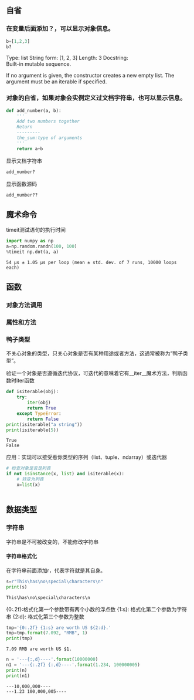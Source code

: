 
## 自省

### 在变量后面添加？，可以显示对象信息。


```python
b=[1,2,3]
b?
```

Type:        list
String form: [1, 2, 3]
Length:      3
Docstring:  
Built-in mutable sequence.

If no argument is given, the constructor creates a new empty list.
The argument must be an iterable if specified.

### 对象的自省，如果对象会实例定义过文档字符串，也可以显示信息。


```python
def add_number(a, b):
    '''
    Add two numbers together
    Return
    ---------
    the_sum:type of arguments
    '''
    return a+b
```

显示文档字符串


```python
add_number?
```

显示函数源码


```python
add_number??
```

## 魔术命令

timeit测试语句的执行时间


```python
import numpy as np
a=np.random.randn(100, 100)
%timeit np.dot(a, a)
```

    54 µs ± 1.05 µs per loop (mean ± std. dev. of 7 runs, 10000 loops each)
    

## 函数

### 对象方法调用

### 属性和方法

### 鸭子类型
不关心对象的类型，只关心对象是否有某种用途或者方法，这通常被称为“鸭子类型”。

验证一个对象是否遵循迭代协议，可迭代的意味着它有__iter__魔术方法，判断函数时iter函数


```python
def isiterable(obj):
    try:
        iter(obj)
        return True
    except TypeError:
        return False
print(isiterable("a string"))
print(isiterable(5))
```

    True
    False
    

应用：实现可以接受惹你类型的序列（list、tuple、ndarray）或迭代器


```python
# 检查对象是否是列表
if not isinstance(x, list) and isiterable(x):
    # 转变为列表
    x=list(x)
```


```python

```

## 数据类型

### 字符串
字符串是不可被改变的，不能修改字符串

#### 字符串格式化

在字符串前面添加r，代表字符就是其自身。


```python
s=r"This\has\no\special\characters\n"
print(s)
```

    This\has\no\special\characters\n
    

{0:.2f}:格式化第一个参数带有两个小数的浮点数
{1:s}: 格式化第二个参数为字符串
{2:d}: 格式化第三个参数为整数


```python
tmp='{0:.2f} {1:s} are worth US ${2:d}.'
tmp=tmp.format(7.092, "RMB", 1)
print(tmp)
```

    7.09 RMB are worth US $1.
    


```python
n = '---{:,d}----'.format(10000000)
n1 = '---{:.2f} {:,d}----'.format(1.234, 100000005)
print(n)
print(n1)
```

    ---10,000,000----
    ---1.23 100,000,005----
    


```python

```


```python

```
